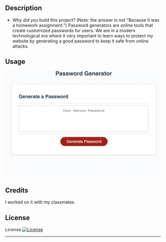 ## Description
- Why did you build this project? (Note: the answer is not "Because it was a homework assignment.")
Password generators are online tools that create customized passwords 
for users. We are in a modern technological era where it very important to learn ways to protect my website by generating a good password to keep it safe from online attacks.





## Usage

![password](./Assets/images/screenshot.png)
    
    
    

## Credits

I worked on it with my classmates.

## License

License
[![License](https://img.shields.io/badge/License-Apache_2.0-blue.svg)](https://opensource.org/licenses/Apache-2.0)

---